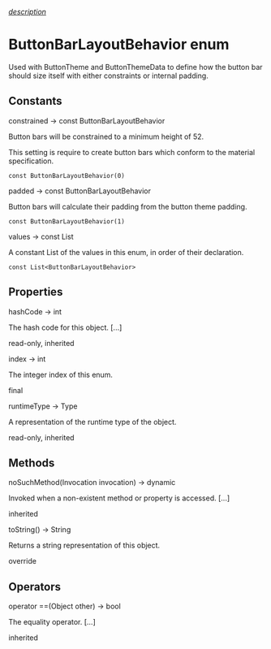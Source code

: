 [*description*][description]

# ButtonBarLayoutBehavior enum #

Used with ButtonTheme and ButtonThemeData to define how the button bar should size itself with either constraints or internal padding.

## Constants ##

constrained → const ButtonBarLayoutBehavior

Button bars will be constrained to a minimum height of 52.

This setting is require to create button bars which conform to the material specification.

`const ButtonBarLayoutBehavior(0)`

padded → const ButtonBarLayoutBehavior

Button bars will calculate their padding from the button theme padding.

`const ButtonBarLayoutBehavior(1)`

values → const List<ButtonBarLayoutBehavior>

A constant List of the values in this enum, in order of their declaration.

`const List<ButtonBarLayoutBehavior>`

## Properties ##

hashCode → int

The hash code for this object. \[...\]

read-only, inherited

index → int

The integer index of this enum.

final

runtimeType → Type

A representation of the runtime type of the object.

read-only, inherited

## Methods ##

noSuchMethod(Invocation invocation) → dynamic

Invoked when a non-existent method or property is accessed. \[...\]

inherited

toString() → String

Returns a string representation of this object.

override

## Operators ##

operator ==(Object other) → bool

The equality operator. \[...\]

inherited


[description]: https://github.com/flutter/flutter/blob/master/packages/flutter/lib/src/material/button_theme.dart#L42